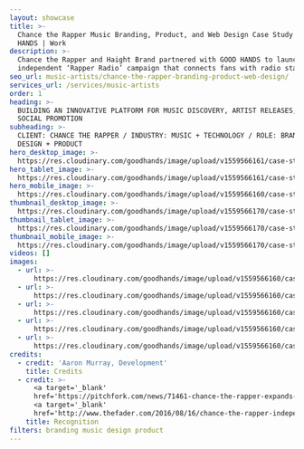 ```yaml
---
layout: showcase
title: >-
  Chance the Rapper Music Branding, Product, and Web Design Case Study | GOOD
  HANDS | Work
description: >-
  Chance the Rapper and Haight Brand partnered with GOOD HANDS to launch
  independent ‘Rapper Radio’ campaign that connects fans with radio stations.
seo_url: music-artists/chance-the-rapper-branding-product-web-design/
services_url: /services/music-artists
order: 1
heading: >-
  BUILDING AN INNOVATIVE PLATFORM FOR MUSIC DISCOVERY, ARTIST RELEASES, AND
  SOCIAL PROMOTION
subheading: >-
  CLIENT: CHANCE THE RAPPER / INDUSTRY: MUSIC + TECHNOLOGY / ROLE: BRANDING +
  DESIGN + PRODUCT
hero_desktop_image: >-
  https://res.cloudinary.com/goodhands/image/upload/v1559566161/case-studies/chance-the-rapper/case-study-chance-the-rapper-1280px_qzfwui.jpg
hero_tablet_image: >-
  https://res.cloudinary.com/goodhands/image/upload/v1559566161/case-studies/chance-the-rapper/case-study-chance-the-rapper-768px_tksict.jpg
hero_mobile_image: >-
  https://res.cloudinary.com/goodhands/image/upload/v1559566160/case-studies/chance-the-rapper/case-study-chance-the-rapper-360px_kyv3ls.jpg
thumbnail_desktop_image: >-
  https://res.cloudinary.com/goodhands/image/upload/v1559566170/case-studies/chance-the-rapper/chance-the-rapper-thumbnail-1280px_tghspf.jpg
thumbnail_tablet_image: >-
  https://res.cloudinary.com/goodhands/image/upload/v1559566170/case-studies/chance-the-rapper/chance-the-rapper-thumbnail-768px_y3vzv2.jpg
thumbnail_mobile_image: >-
  https://res.cloudinary.com/goodhands/image/upload/v1559566170/case-studies/chance-the-rapper/chance-the-rapper-thumbnail-360px_qizfuy.jpg
videos: []
images:
  - url: >-
      https://res.cloudinary.com/goodhands/image/upload/v1559566160/case-studies/chance-the-rapper/case-study-chance-the-rapper-01_rvtqfi.jpg
  - url: >-
      https://res.cloudinary.com/goodhands/image/upload/v1559566160/case-studies/chance-the-rapper/case-study-chance-the-rapper-02_zxaljr.jpg
  - url: >-
      https://res.cloudinary.com/goodhands/image/upload/v1559566160/case-studies/chance-the-rapper/case-study-chance-the-rapper-03_haamye.jpg
  - url: >-
      https://res.cloudinary.com/goodhands/image/upload/v1559566160/case-studies/chance-the-rapper/case-study-chance-the-rapper-04_fu0wod.jpg
  - url: >-
      https://res.cloudinary.com/goodhands/image/upload/v1559566160/case-studies/chance-the-rapper/case-study-chance-the-rapper-05_mpfy7m.jpg
credits:
  - credit: 'Aaron Murray, Development'
    title: Credits
  - credit: >-
      <a target='_blank'
      href='https://pitchfork.com/news/71461-chance-the-rapper-expands-rapper-radio-service'>Pitchfork</a>,
      <a target='_blank'
      href='http://www.thefader.com/2016/08/16/chance-the-rapper-independent-radio-wesite'>Fader</a>
    title: Recognition
filters: branding music design product
---
```


